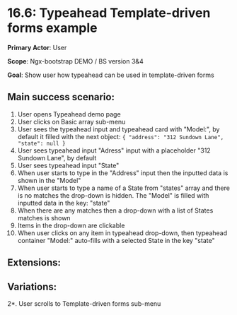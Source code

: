 16.6: Typeahead Template-driven forms example
===================================
**Primary Actor**: User

**Scope**: Ngx-bootstrap DEMO / BS version 3&4

**Goal**: Show user how typeahead can be used in template-driven forms

Main success scenario:
----------------------
1. User opens Typeahead demo page
2. User clicks on Basic array sub-menu
3. User sees the typeahead input and typeahead card with "Model:", by default it filled with the next object: `{ "address": "312 Sundown Lane", "state": null }`
4. User sees typeahead input "Adress" input with a placeholder "312 Sundown Lane", by default
5. User sees typeahead input "State"
6. When user starts to type in the "Address" input then the inputted data is shown in the "Model"
7. When user starts to type a name of a State from "states" array and there is no matches the drop-down is hidden. The "Model" is filled with inputted data in the key: "state"
8. When there are any matches then a drop-down with a list of States matches is shown
9. Items in the drop-down are clickable
10. When user clicks on any item in typeahead drop-down, then typeahead container "Model:" auto-fills with a selected State in the key "state"

Extensions:
-----------

Variations:
-----------
2*. User scrolls to Template-driven forms sub-menu
